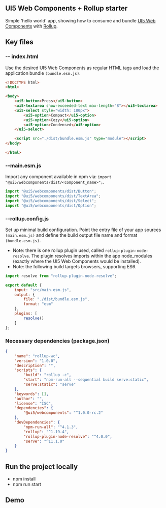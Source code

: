 ## UI5 Web Components + Rollup starter
Simple 'hello world' app, showing how to consume and bundle [UI5 Web Components](https://sap.github.io/ui5-webcomponents) with [Rollup](https://rollupjs.org/guide/en/).


## Key files
### -- index.html
Use the desired UI5 Web Components as regular HTML tags and load the application bundle `(bundle.esm.js)`.

```html
<!DOCTYPE html>
<html>

<body>
	<ui5-button>Press</ui5-button>
	<ui5-textarea show-exceeded-text max-length="8"></ui5-textarea>
	<ui5-select style="width: 180px">
		<ui5-option>Compact</ui5-option>
		<ui5-option>Cozy</ui5-option>
		<ui5-option>Condensed</ui5-option>
	</ui5-select>

	<script src="./dist/bundle.esm.js" type="module"></script>
</body>

</html>
```

### --main.esm.js
Import any component available in npm via: `import "@ui5/webcomponents/dist/<component_name>";`.

```js
import "@ui5/webcomponents/dist/Button";
import "@ui5/webcomponents/dist/TextArea";
import "@ui5/webcomponents/dist/Select";
import "@ui5/webcomponents/dist/Option";
```

### --rollup.config.js
Set up minimal build configuration. Point the entry file of your app sources `(main.esm.js)` and define the build output file name and format `(bundle.esm.js)`.
-  Note: there is one rollup plugin used, called `rollup-plugin-node-resolve`. The plugin resolves imports within the app node_modules (exactly where the UI5 Web Components would be installed). 
- Note: the following build targets browsers, supporting ES6.

```js
import resolve from "rollup-plugin-node-resolve";

export default {
	input: "src/main.esm.js",
	output: {
		file: "./dist/bundle.esm.js",
		format: "esm"
	},
	plugins: [
		resolve()
	]
};
```

### Necessary dependencies (package.json)

```json
{
	"name": "rollup-wc",
	"version": "1.0.0",
	"description": "",
	"scripts": {
		"build": "rollup -c",
		"start": "npm-run-all --sequential build serve:static",
		"serve:static": "serve"
	},
	"keywords": [],
	"author": "",
	"license": "ISC",
	"dependencies": {
		"@ui5/webcomponents": "^1.0.0-rc.2"
	},
	"devDependencies": {
		"npm-run-all": "^4.1.3",
		"rollup": "^1.19.4",
		"rollup-plugin-node-resolve": "^4.0.0",
		"serve": "^11.1.0"
	}
}
```

## Run the project locally

- npm install
- npm run start

## Demo
